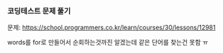 ### 코딩테스트 문제 풀기

문제: https://school.programmers.co.kr/learn/courses/30/lessons/12981

words를 for로 만들어서 순회하는것까진 알겠는데 같은 단어를 찾는건 못함 ㅠ